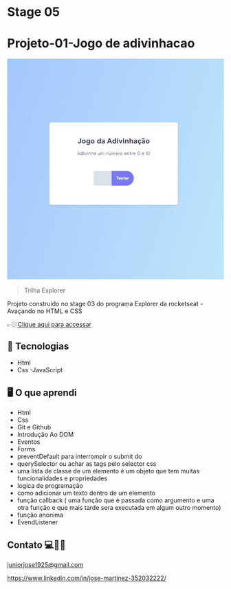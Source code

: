 # Stage 05

# Projeto-01-Jogo de adivinhacao



![preview](./.github/jogo_adivi.png)


> Trilha Explorer 

Projeto construido no stage 03 do programa Explorer da rocketseat - Avaçando no HTML e CSS





👉🏼[Clique aqui para accessar](https://jogo-adivinhacao.netlify.app/)


##  🔧 Tecnologias

- Html
- Css
-JavaScript

##  🖥️ O que aprendi 

- Html 
- Css
- Git e Github
- Introdução Ao DOM
- Eventos 
- Forms 
- preventDefault para interrompir o submit do
- querySelector ou achar as tags pelo selector css
- uma lista de classe de um elemento é um objeto que tem muitas funcionalidades e propriedades
- logica de programação 
-  como adicionar um texto dentro de um elemento
- função callback ( uma função que é passada como argumento e uma otra função e que mais tarde sera executada em algum outro momento)
- função anonima 
- EvendListener




## Contato 💻🧑‍💻 

juniorjose1925@gmail.com


https://www.linkedin.com/in/jose-martinez-352032222/
